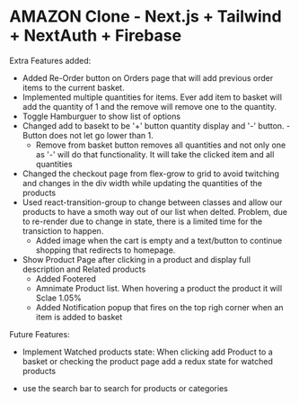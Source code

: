 # AMAZON Clone - Next.js + Tailwind + NextAuth + Firebase

Extra Features added:

- Added Re-Order button on Orders page that will add previous order items to the
  current basket.
- Implemented multiple quantities for items. Ever add item to basket will add
  the quantity of 1 and the remove will remove one to the quantity.
- Toggle Hamburguer to show list of options
- Changed add to basekt to be '+' button quantity display and '-' button. -
  Button does not let go lower than 1.
  - Remove from basket button removes all quantities and not only one as '-'
    will do that functionality. It will take the clicked item and all quantities
- Changed the checkout page from flex-grow to grid to avoid twitching and
  changes in the div width while updating the quantities of the products
- Used react-transition-group to change between classes and allow our products
  to have a smoth way out of our list when delted. Problem, due to re-render due
  to change in state, there is a limited time for the transiction to happen.
  - Added image when the cart is empty and a text/button to continue shopping
    that redirects to homepage.
- Show Product Page after clicking in a product and display full description and
  Related products
  - Added Footered
  - Amnimate Product list. When hovering a product the product it will Sclae
    1.05%
  - Added Notification popup that fires on the top righ corner when an item is
    added to basket

Future Features:

- Implement Watched products state: When clicking add Product to a basket or
  checking the product page add a redux state for watched products

- use the search bar to search for products or categories
